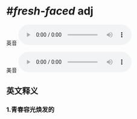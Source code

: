 # ***\#fresh-faced*** adj
英音
<audio src="./media/fresh-faced1_AAC.aac" controls="controls"></audio>

美音
<audio src="./media/fresh-faced2_AAC.aac" controls="controls"></audio>



  

英文释义
---
### 1.**青春容光焕发的**  


